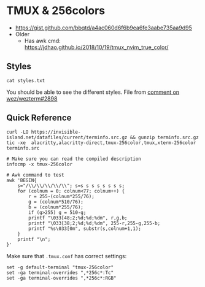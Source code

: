 # TMUX & 256colors

- https://gist.github.com/bbqtd/a4ac060d6f6b9ea6fe3aabe735aa9d95
- Older
  - Has awk cmd: https://jdhao.github.io/2018/10/19/tmux_nvim_true_color/

## Styles

```shell
cat styles.txt
```

You should be able to see the different styles.
File from [comment on wez/wezterm#2898](https://github.com/wez/wezterm/pull/2898#issuecomment-1365644190)

## Quick Reference

```shell
curl -LO https://invisible-island.net/datafiles/current/terminfo.src.gz && gunzip terminfo.src.gz
tic -xe  alacritty,alacritty-direct,tmux-256color,tmux,xterm-256color terminfo.src

# Make sure you can read the compiled description
infocmp -x tmux-256color

# Awk command to test
awk 'BEGIN{
    s="/\\/\\/\\/\\/\\"; s=s s s s s s s s;
    for (colnum = 0; colnum<77; colnum++) {
        r = 255-(colnum*255/76);
        g = (colnum*510/76);
        b = (colnum*255/76);
        if (g>255) g = 510-g;
        printf "\033[48;2;%d;%d;%dm", r,g,b;
        printf "\033[38;2;%d;%d;%dm", 255-r,255-g,255-b;
        printf "%s\033[0m", substr(s,colnum+1,1);
    }
    printf "\n";
}'
```

Make sure that `.tmux.conf` has correct settings:

```
set -g default-terminal "tmux-256color"
set -ga terminal-overrides ",*256c*:Tc"
set -ga terminal-overrides ",*256c*:RGB"
```
